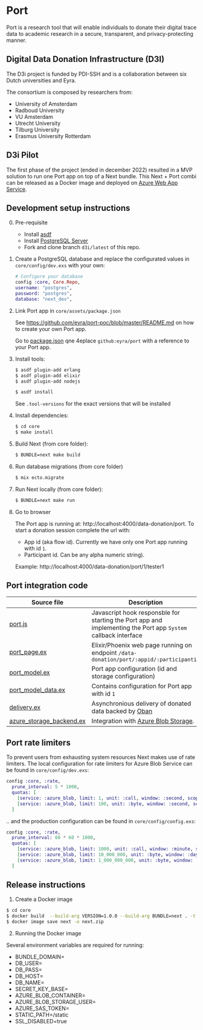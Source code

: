 # Port

Port is a research tool that will enable individuals to donate their digital trace data to academic research in a secure, transparent, and privacy-protecting manner. 

## Digital Data Donation Infrastructure (D3I)

The D3i project is funded by PDI-SSH and is a collaboration between six Dutch universities and Eyra.

The consortium is composed by researchers from:

* University of Amsterdam
* Radboud University 
* VU Amsterdam
* Utrecht University
* Tilburg University
* Erasmus University Rotterdam

## D3i Pilot

The first phase of the project (ended in december 2022) resulted in a MVP solution to run one Port app on top of a Next bundle. This Next + Port combi can be released as a Docker image and deployed on [Azure Web App Service](https://azure.microsoft.com/en-us/products/app-service/web).

## Development setup instructions

0. Pre-requisite

    * Install [asdf](https://asdf-vm.com) 
    * Install [PostgreSQL Server](https://www.postgresql.org) 
    * Fork and clone branch `d3i/latest` of this repo.

1. Create a PostgreSQL database and replace the configurated values in `core/config/dev.exs` with your own:

    ```Elixir
    # Configure your database
    config :core, Core.Repo,
    username: "postgres",
    password: "postgres",
    database: "next_dev",
    ```

2. Link Port app in `core/assets/package.json`

    See https://github.com/eyra/port-poc/blob/master/README.md on how to create your own Port app.

    Go to [package.json](core/assets/package.json) qne 4eplace `github:eyra/port` with a reference to your Port app. 

3. Install tools:

    ```sh
    $ asdf plugin-add erlang
    $ asdf plugin-add elixir
    $ asdf plugin-add nodejs

    $ asdf install
    ```

    See `.tool-versions` for the exact versions that will be installed

4. Install dependencies:
    ```sh
    $ cd core
    $ make install
    ```

5. Build Next (from core folder):

    ```sh
    $ BUNDLE=next make build
    ```

6. Run database migrations  (from core folder)

    ```sh
    $ mix ecto.migrate
    ```

7. Run Next locally (from core folder):

    ```sh
    $ BUNDLE=next make run
    ```

8. Go to browser

    The Port app is running at: http://localhost:4000/data-donation/port. To start a donation session complete the url with:

    * App id (aka flow id). Currently we have only one Port app running with id `1`.
    * Participant id. Can be any alpha numeric string).

    Example: http://localhost:4000/data-donation/port/1/tester1

## Port integration code

| Source file  | Description |
| ------------- | ------------- |
| [port.js](core/assets/js/port.js)  | Javascript hook  responsble for starting the Port app and implementing the Port app `System` callback interface |
| [port_page.ex](core/systems/data_donation/port_page.ex) | Elixir/Phoenix web page running on endpoint `/data-donation/port/:appid/:participantid` |
| [port_model.ex](core/systems/data_donation/port_model.ex)  | Port app configuration (id and storage configuration) |
| [port_model_data.ex](core/systems/data_donation/port_model_data.ex)  | Contains configuration for Port app with id `1` |
| [delivery.ex](core/systems/data_donation/delivery.ex)  | Asynchronious delivery of donated data backed by [Oban](https://hexdocs.pm/oban/Oban.html) |
| [azure_storage_backend.ex](core/systems/data_donation/azure_storage_backend.ex)  | Integration with [Azure Blob Storage](https://azure.microsoft.com/en-us/products/storage/blobs/#overview). |


## Port rate limiters

To prevent users from exhausting system resources Next makes use of rate limiters. The local configuration for rate limiters for Azure Blob Service can be found in `core/config/dev.exs`:

```Elixir
config :core, :rate,
  prune_interval: 5 * 1000,
  quotas: [
    [service: :azure_blob, limit: 1, unit: :call, window: :second, scope: :local],
    [service: :azure_blob, limit: 100, unit: :byte, window: :second, scope: :local]
  ]
```

.. and the production configuration can be found in `core/config/config.exs`:

```Elixir
config :core, :rate,
  prune_interval: 60 * 60 * 1000,
  quotas: [
    [service: :azure_blob, limit: 1000, unit: :call, window: :minute, scope: :local],
    [service: :azure_blob, limit: 10_000_000, unit: :byte, window: :day, scope: :local],
    [service: :azure_blob, limit: 1_000_000_000, unit: :byte, window: :day, scope: :global]
  ]
```

## Release instructions

1. Create a Docker image

```sh
$ cd core
$ docker build  --build-arg VERSION=1.0.0 --build-arg BUNDLE=next . -t next:latest
$ docker image save next -o next.zip
```

2. Running the Docker image

Several environment variables are required for running:

* BUNDLE_DOMAIN=<domain name>
* DB_USER=<db-credentials>
* DB_PASS=<db-credentials>
* DB_HOST=<db-host>
* DB_NAME=<db-name>
* SECRET_KEY_BASE=<a-random-sequence-of-letters-and-numbers>
* AZURE_BLOB_CONTAINER=<blob-container>
* AZURE_BLOB_STORAGE_USER=<blob-account-name>
* AZURE_SAS_TOKEN=<sas-token>
* STATIC_PATH=/static
* SSL_DISABLED=true

